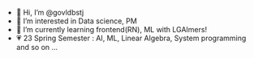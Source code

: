 - 👋 Hi, I’m @govldbstj
- 👀 I’m interested in Data science, PM
- 🌱 I’m currently learning frontend(RN), ML with LGAImers!
- 💗 23 Spring Semester : AI, ML, Linear Algebra, System programming and so on  ...

